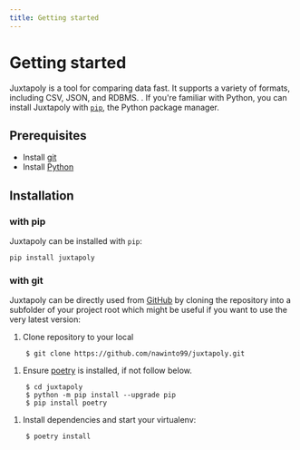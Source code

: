 ```yaml
---
title: Getting started
---
```


# Getting started

Juxtapoly is a tool for comparing data fast. It supports a variety of formats, including CSV, JSON, and RDBMS.
. If you're familiar with Python, you
can install Juxtapoly with [`pip`][1], the Python package manager.

## Prerequisites

-   Install [git](https://git-scm.com/)
-   Install [Python](https://www.python.org/)

## Installation

### with pip

Juxtapoly can be installed with `pip`:

```
pip install juxtapoly
```

### with git

Juxtapoly can be directly used from [GitHub][3] by cloning the
repository into a subfolder of your project root which might be useful if you
want to use the very latest version:

1. Clone repository to your local

```
    $ git clone https://github.com/nawinto99/juxtapoly.git
```

1. Ensure [poetry](https://python-poetry.org/docs/) is installed, if not follow below.

```
    $ cd juxtapoly
    $ python -m pip install --upgrade pip
    $ pip install poetry
```

1. Install dependencies and start your virtualenv:

```
    $ poetry install
```

[1]: #with-pip-recommended
[3]: https://github.com/nawinto99/juxtapoly
